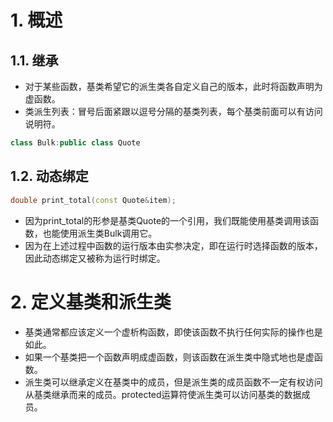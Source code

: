 # 1. 概述
## 1.1. 继承
- 对于某些函数，基类希望它的派生类各自定义自己的版本，此时将函数声明为虚函数。
- 类派生列表：冒号后面紧跟以逗号分隔的基类列表，每个基类前面可以有访问说明符。  

```C++
class Bulk:public class Quote
```  

## 1.2. 动态绑定

```C++
double print_total(const Quote&item);
```

- 因为print_total的形参是基类Quote的一个引用，我们既能使用基类调用该函数，也能使用派生类Bulk调用它。
- 因为在上述过程中函数的运行版本由实参决定，即在运行时选择函数的版本，因此动态绑定又被称为运行时绑定。

# 2. 定义基类和派生类
- 基类通常都应该定义一个虚析构函数，即使该函数不执行任何实际的操作也是如此。
- 如果一个基类把一个函数声明成虚函数，则该函数在派生类中隐式地也是虚函数。
- 派生类可以继承定义在基类中的成员，但是派生类的成员函数不一定有权访问从基类继承而来的成员。protected运算符使派生类可以访问基类的数据成员。
